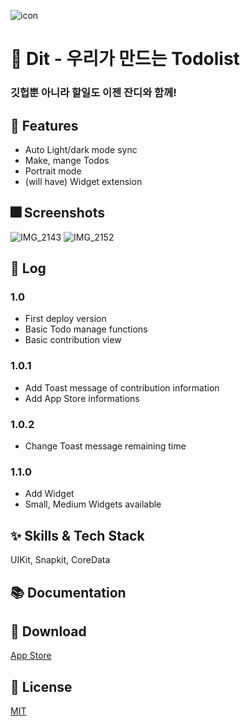 ![icon](https://user-images.githubusercontent.com/31269150/188957665-591a91ed-6c12-44b6-9602-790d73f7ee28.png)

# :iphone: Dit - 우리가 만드는 Todolist

### 깃헙뿐 아니라 할일도 이젠 잔디와 함께!


## :pushpin: Features

- Auto Light/dark mode sync
- Make, mange Todos
- Portrait mode
- (will have) Widget extension

## :fireworks: Screenshots
![IMG_2143](https://user-images.githubusercontent.com/31269150/189031531-de7bb6ac-4e55-4ecf-b4f5-5ee26dc9b913.png)
![IMG_2152](https://user-images.githubusercontent.com/31269150/189031538-6aaebf24-df5a-432c-bfb2-f04ea03c6b65.png)

## 📄 Log
### 1.0
- First deploy version
- Basic Todo manage functions
- Basic contribution view
### 1.0.1
- Add Toast message of contribution information
- Add App Store informations
### 1.0.2
- Change Toast message remaining time
### 1.1.0
- Add Widget
- Small, Medium Widgets available

## :sparkles: Skills & Tech Stack
UIKit, Snapkit, CoreData

## :books: Documentation

## 👏 Download
[App Store](https://apps.apple.com/kr/app/dit/id1643622892)

## :lock_with_ink_pen: License

[MIT](https://choosealicense.com/licenses/mit/)
